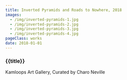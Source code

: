 ```yaml
---
title: Inverted Pyramids and Roads to Nowhere, 2018
images:
  - /img/inverted-pyramids-1.jpg
  - /img/inverted-pyramids-2.jpg
  - /img/inverted-pyramids-3.jpg
  - /img/inverted-pyramids-4.jpg
pageClass: works
date: 2018-01-01
---
```


### {{title}}

Kamloops Art Gallery, Curated by Charo Neville
